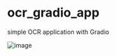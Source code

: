 # ocr_gradio_app
simple OCR application with Gradio

![image](https://github.com/yuto16/ocr_gradio_app/assets/35923431/ca2cdc9b-fc81-485e-9da5-994aef75bf78)
